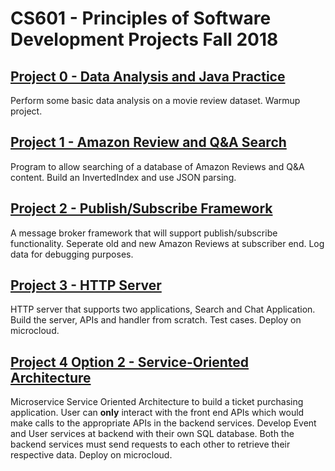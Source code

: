 # CS601 - Principles of Software Development Projects Fall 2018
## [Project 0 - Data Analysis and Java Practice](https://github.com/ksonar/CS601/blob/master/project0.md)
Perform some basic data analysis on a movie review dataset. Warmup project.
## [Project 1 - Amazon Review and Q&A Search](https://github.com/ksonar/CS601/blob/master/project1.md)
Program to allow searching of a database of Amazon Reviews and Q&A content. Build an InvertedIndex and use JSON parsing.
## [Project 2 - Publish/Subscribe Framework](https://github.com/ksonar/CS601/blob/master/project2.md)
A message broker framework that will support publish/subscribe functionality. Seperate old and new Amazon Reviews at subscriber end. Log data for debugging purposes.
## [Project 3 - HTTP Server](https://github.com/ksonar/CS601/blob/master/project3.md)
HTTP server that supports two applications, Search and Chat Application. Build the server, APIs and handler from scratch. Test cases. Deploy on microcloud.
## [Project 4 Option 2 - Service-Oriented Architecture](https://github.com/ksonar/CS601/blob/master/project4option2.md)
Microservice Service Oriented Architecture to build a ticket purchasing application. User can **only** interact with the front end APIs which would make calls to the appropriate APIs in the backend services. Develop Event and User services at backend with their own SQL database. Both the backend services must send requests to each other to retrieve their respective data. Deploy on microcloud.
